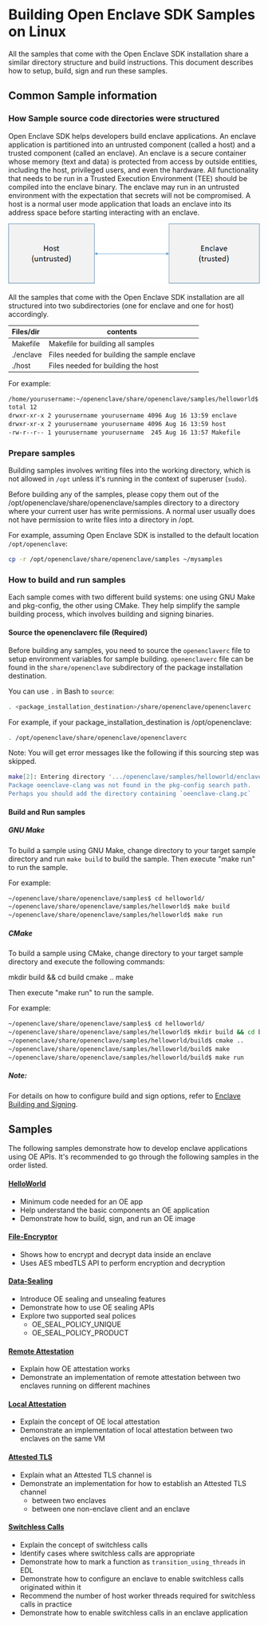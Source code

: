 # Building Open Enclave SDK Samples on Linux

All the samples that come with the Open Enclave SDK installation share a similar directory structure and build instructions. This document describes how to setup, build, sign and run these samples.

## Common Sample information

### How Sample source code directories were structured

Open Enclave SDK helps developers build enclave applications. An enclave application is partitioned into an untrusted component (called a host) and a trusted component (called an enclave). An enclave is a secure container whose memory (text and data) is protected from access by outside entities, including the host, privileged users, and even the hardware. All functionality that needs to be run in a Trusted Execution Environment (TEE) should be compiled into the enclave binary. The enclave may run in an untrusted environment with the expectation that secrets will not be compromised. A host is a normal user mode application that loads an enclave into its address space before starting interacting with an enclave. 

![Sample components diagram](sampledirstructure.png)

All the samples that come with the Open Enclave SDK installation are all structured into two subdirectories (one for enclave and one for host) accordingly.

| Files/dir        |  contents                                   |
|:-----------------|---------------------------------------------|
| Makefile         | Makefile for building all samples           |
| ./enclave        | Files needed for building the sample enclave|
| ./host           | Files needed for building the host          |

For example:

```bash
/home/yourusername:~/openenclave/share/openenclave/samples/helloworld$ ls -l
total 12
drwxr-xr-x 2 yourusername yourusername 4096 Aug 16 13:59 enclave
drwxr-xr-x 2 yourusername yourusername 4096 Aug 16 13:59 host
-rw-r--r-- 1 yourusername yourusername  245 Aug 16 13:57 Makefile
```

### Prepare samples

Building samples involves writing files into the working directory, which is not allowed in `/opt` unless it's running in the context of superuser (`sudo`).

Before building any of the samples, please copy them out of the /opt/openenclave/share/openenclave/samples directory to a directory where your current user has write permissions. A normal user usually does not have permission to write files into a directory in /opt.

For example, assuming Open Enclave SDK is installed to the default location `/opt/openenclave`:

```bash
cp -r /opt/openenclave/share/openenclave/samples ~/mysamples
```
### How to build and run samples

Each sample comes with two different build systems: one using GNU Make and pkg-config, the other using CMake. They help simplify the sample building process, which involves building and signing
binaries.

#### Source the openenclaverc file (Required)

Before building any samples, you need to source the `openenclaverc` file to setup environment variables for sample building. `openenclaverc` file can be found in  the `share/openenclave` subdirectory of the package installation destination.

You can use `.` in Bash to `source`:

```bash
. <package_installation_destination>/share/openenclave/openenclaverc
```

For example, if your package_installation_destination is /opt/openenclave:

```bash
. /opt/openenclave/share/openenclave/openenclaverc
```

Note: You will get error messages like the following if this sourcing step was skipped.

```sh
make[2]: Entering directory '.../openenclave/samples/helloworld/enclave`
Package oeenclave-clang was not found in the pkg-config search path.
Perhaps you should add the directory containing `oeenclave-clang.pc`
```

#### Build and Run samples

##### GNU Make

To build a sample using GNU Make, change directory to your target sample directory and run `make build` to build the sample.
Then execute "make run" to run the sample.

For example:

```bash
~/openenclave/share/openenclave/samples$ cd helloworld/
~/openenclave/share/openenclave/samples/helloworld$ make build
~/openenclave/share/openenclave/samples/helloworld$ make run
```

##### CMake

To build a sample using CMake, change directory to your target sample directory and execute the following commands:

mkdir build && cd build
cmake ..
make

Then execute "make run" to run the sample.

For example:

```bash
~/openenclave/share/openenclave/samples$ cd helloworld/
~/openenclave/share/openenclave/samples/helloworld$ mkdir build && cd build
~/openenclave/share/openenclave/samples/helloworld/build$ cmake ..
~/openenclave/share/openenclave/samples/helloworld/build$ make
~/openenclave/share/openenclave/samples/helloworld/build$ make run
```

##### Note:
For details on how to configure build and sign options, refer to [Enclave Building and Signing](https://github.com/openenclave/openenclave/blob/master/docs/GettingStartedDocs/buildandsign.md).

## Samples

The following samples demonstrate how to develop enclave applications using OE APIs. It's recommended to go through the following samples in the order listed.

#### [HelloWorld](helloworld/README.md)

- Minimum code needed for an OE app
- Help understand the basic components an OE application
- Demonstrate how to build, sign, and run an OE image

#### [File-Encryptor](file-encryptor/README.md)

- Shows how to encrypt and decrypt data inside an enclave
- Uses AES mbedTLS API to perform encryption and decryption

#### [Data-Sealing](data-sealing/README.md)

- Introduce OE sealing and unsealing features 
- Demonstrate how to use OE sealing APIs
- Explore two supported seal polices
  - OE_SEAL_POLICY_UNIQUE
  - OE_SEAL_POLICY_PRODUCT

#### [Remote Attestation](remote_attestation/README.md)

- Explain how OE attestation works
- Demonstrate an implementation of remote attestation between two enclaves running on different machines

#### [Local Attestation](local_attestation/README.md)

- Explain the concept of OE local attestation
- Demonstrate an implementation of local attestation between two enclaves on the same VM

#### [Attested TLS](attested_tls/README.md)

- Explain what an Attested TLS channel is
- Demonstrate an implementation for how to establish an Attested TLS channel
  - between two enclaves
  - between one non-enclave client and an enclave

#### [Switchless Calls](switchless/README.md)

- Explain the concept of switchless calls
- Identify cases where switchless calls are appropriate
- Demonstrate how to mark a function as `transition_using_threads` in EDL
- Demonstrate how to configure an enclave to enable switchless calls originated within it
- Recommend the number of host worker threads required for switchless calls in practice
- Demonstrate how to enable switchless calls in an enclave application
